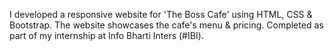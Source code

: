 I developed a responsive website for 'The Boss Cafe' using HTML, CSS & Bootstrap. The website showcases the cafe's menu & pricing. Completed as part of my internship at Info Bharti Inters (#IBI).
